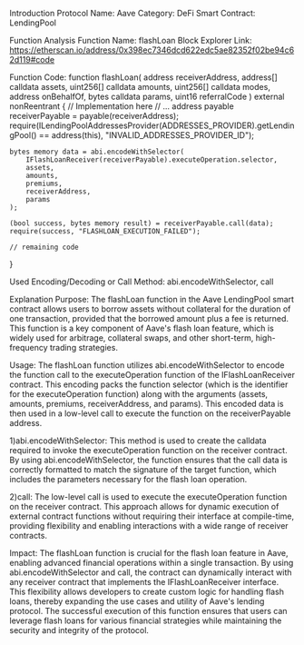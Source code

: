 Introduction
Protocol Name: Aave
Category: DeFi
Smart Contract: LendingPool

Function Analysis
Function Name: flashLoan
Block Explorer Link: https://etherscan.io/address/0x398ec7346dcd622edc5ae82352f02be94c62d119#code

Function Code:
function flashLoan(
    address receiverAddress,
    address[] calldata assets,
    uint256[] calldata amounts,
    uint256[] calldata modes,
    address onBehalfOf,
    bytes calldata params,
    uint16 referralCode
) external nonReentrant {
    // Implementation here
    // ...
    address payable receiverPayable = payable(receiverAddress);
    require(ILendingPoolAddressesProvider(ADDRESSES_PROVIDER).getLendingPool() == address(this), "INVALID_ADDRESSES_PROVIDER_ID");

    bytes memory data = abi.encodeWithSelector(
        IFlashLoanReceiver(receiverPayable).executeOperation.selector,
        assets,
        amounts,
        premiums,
        receiverAddress,
        params
    );

    (bool success, bytes memory result) = receiverPayable.call(data);
    require(success, "FLASHLOAN_EXECUTION_FAILED");

    // remaining code
   
}


Used Encoding/Decoding or Call Method: abi.encodeWithSelector, call

Explanation
Purpose:
The flashLoan function in the Aave LendingPool smart contract allows users to borrow assets without collateral for the duration of one transaction, provided that the borrowed amount plus a fee is returned. This function is a key component of Aave's flash loan feature, which is widely used for arbitrage, collateral swaps, and other short-term, high-frequency trading strategies.

Usage:
The flashLoan function utilizes abi.encodeWithSelector to encode the function call to the executeOperation function of the IFlashLoanReceiver contract. This encoding packs the function selector (which is the identifier for the executeOperation function) along with the arguments (assets, amounts, premiums, receiverAddress, and params). This encoded data is then used in a low-level call to execute the function on the receiverPayable address.

1)abi.encodeWithSelector: This method is used to create the calldata required to invoke the executeOperation function on the receiver contract. By using abi.encodeWithSelector, the function ensures that the call data is correctly formatted to match the signature of the target function, which includes the parameters necessary for the flash loan operation.

2)call: The low-level call is used to execute the executeOperation function on the receiver contract. This approach allows for dynamic execution of external contract functions without requiring their interface at compile-time, providing flexibility and enabling interactions with a wide range of receiver contracts.

Impact:
The flashLoan function is crucial for the flash loan feature in Aave, enabling advanced financial operations within a single transaction. By using abi.encodeWithSelector and call, the contract can dynamically interact with any receiver contract that implements the IFlashLoanReceiver interface. This flexibility allows developers to create custom logic for handling flash loans, thereby expanding the use cases and utility of Aave's lending protocol. The successful execution of this function ensures that users can leverage flash loans for various financial strategies while maintaining the security and integrity of the protocol.


